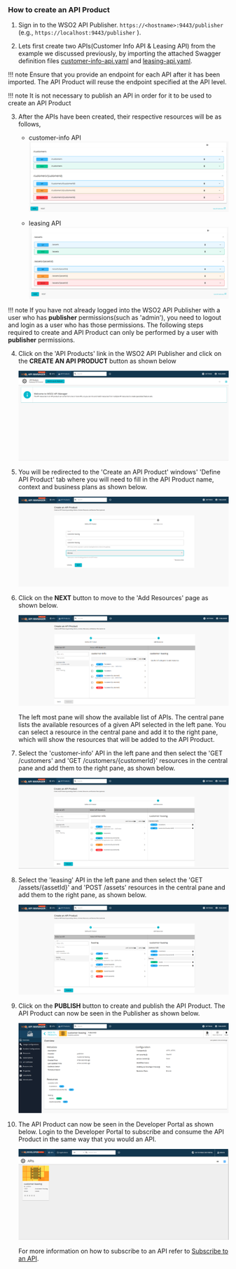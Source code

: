 ### How to create an API Product

1. Sign in to the WSO2 API Publisher.
`https://<hostname>:9443/publisher` (e.g., `https://localhost:9443/publisher` ). 

2. Lets first create two APIs(Customer Info API & Leasing API) from the example we discussed previously, by importing 
the attached Swagger definition files [customer-info-api.yaml](assets/attachments/api-product/customer-info-api.yaml) 
and [leasing-api.yaml](assets/attachments/api-product/leasing-api.yaml). 

!!! note
    Ensure that you provide an endpoint for each API after it has been imported. The API Product will reuse the
    endpoint specified at the API level.
        
!!! note
    It is not necessary to publish an API in order for it to be used to create an API Product
        
3. After the APIs have been created, their respective resources will be as follows,

    - customer-info API
    ![](assets/img/api-product/customer-info-api.png)
      
    - leasing API
    ![](assets/img/api-product/leasing-api.png)

!!! note
    If you have not already logged into the WSO2 API Publisher with a user who has **publisher** permissions(such
    as 'admin'), you need to logout and login as a user who has those permissions. The following steps required to
    create and API Product can only be performed by a user with **publisher** permissions.

4. Click on the 'API Products' link in the WSO2 API Publisher and click on the **CREATE AN API PRODUCT** button as 
shown below

    ![](assets/img/api-product/create-api-product.png)
    
5. You will be redirected to the 'Create an API Product' windows' 'Define API Product' tab where you will need to fill
in the API Product name, context and business plans as shown below.

    ![](assets/img/api-product/define-api-product.png)
    
6.  Click on the **NEXT** button to move to the 'Add Resources' page as shown below. 

    ![](assets/img/api-product/add-resources.png)
    
    The left most pane will show the available list of APIs. The central pane lists the available resources of a given API
selected in the left pane. You can select a resource in the central pane and add it to the right pane, which will show 
the resources that will be added to the API Product.

7. Select the 'customer-info' API in the left pane and then select the 'GET /customers' and 
'GET /customers/{customerId}' resources in the central pane and add them to the right pane, as shown below.

    ![](assets/img/api-product/select-customer-info-resources.png)

8. Select the 'leasing' API in the left pane and then select the 'GET /assets/{assetId}' and 'POST /assets' resources
in the central pane and add them to the right pane, as shown below.

    ![](assets/img/api-product/select-leasing-resources.png)
    
9. Click on the **PUBLISH** button to create and publish the API Product. The API Product can now be seen in the 
Publisher as shown below.

    ![](assets/img/api-product/api-product-publisher-details.png)

10. The API Product can now be seen in the Developer Portal as shown below. Login to the Developer Portal to subscribe
and consume the API Product in the same way that you would an API.
      
    ![](assets/img/api-product/api-product-portal-listing.png)
    
    For more information on how to subscribe to an API refer to
[Subscribe to an API](../../../../Learn/ConsumeAPI/ManageSubscription/subscribe-to-an-api/).
[](edit_uri/)
